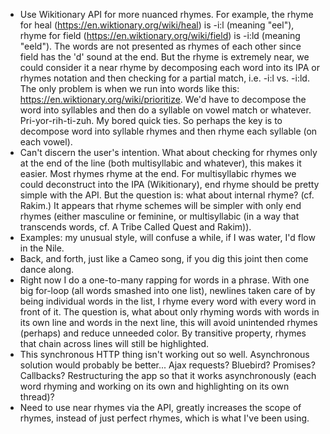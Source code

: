 * Use Wikitionary API for more nuanced rhymes. For example, the rhyme for heal (https://en.wiktionary.org/wiki/heal) is -i:l (meaning "eel"), rhyme for field (https://en.wiktionary.org/wiki/field) is -i:ld (meaning "eeld"). The words are not presented as rhymes of each other since field has the 'd' sound at the end. But the rhyme is extremely near, we could consider it a near rhyme by decomposing each word into its IPA or rhymes notation and then checking for a partial match, i.e. -i:l vs. -i:ld. The only problem is when we run into words like this: https://en.wiktionary.org/wiki/prioritize. We'd have to decompose the word into syllables and then do a syllable on vowel match or whatever. Pri-yor-rih-ti-zuh. My bored quick ties. So perhaps the key is to decompose word into syllable rhymes and then rhyme each syllable (on each vowel).
* Can't discern the user's intention. What about checking for rhymes only at the end of the line (both multisyllabic and whatever), this makes it easier. Most rhymes rhyme at the end. For multisyllabic rhymes we could deconstruct into the IPA (Wikitionary), end rhyme should be pretty simple with the API. But the question is: what about internal rhyme? (cf. Rakim.) It appears that rhyme schemes will be simpler with only end rhymes (either masculine or feminine, or multisyllabic (in a way that transcends words, cf. A Tribe Called Quest and Rakim)).
* Examples: my unusual style, will confuse a while, if I was water, I'd flow in the Nile.
* Back, and forth, just like a Cameo song, if you dig this joint then come dance along.
* Right now I do a one-to-many rapping for words in a phrase. With one big for-loop (all words smashed into one list), newlines taken care of by being individual words in the list, I rhyme every word with every word in front of it. The question is, what about only rhyming words with words in its own line and words in the next line, this will avoid unintended rhymes (perhaps) and reduce unneeded color. By transitive property, rhymes that chain across lines will still be highlighted.
* This synchronous HTTP thing isn't working out so well. Asynchronous solution would probably be better... Ajax requests? Bluebird? Promises? Callbacks? Restructuring the app so that it works asynchronously (each word rhyming and working on its own and highlighting on its own thread)?
* Need to use near rhymes via the API, greatly increases the scope of rhymes, instead of just perfect rhymes, which is what I've been using.
